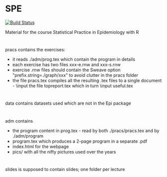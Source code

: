 # SPE
[![Build Status](https://travis-ci.org/SPE-R/SPE.svg?branch=master)](https://travis-ci.org/SPE-R/SPE)

Material for the course Statistical Practice in Epidemiology with R

#
pracs contains the exercises: 
- it reads ./adm/prog.tex which contain the program in details
- each exercise has two files xxx-e.rnw and xxx-s.rnw
- exercise .rnw files should contain the Sweave option
  "prefix.string=./graph/xxx" to avoid clutter in the pracs folder
- the file pracs.tex compiles all the resulting .tex files to a single
  document - \input the file topreport.tex which in turn \input useful.tex
#
data contains datasets used which are not in the Epi package
#
adm contains 
- the program content in prog.tex - read by both ./pracs/pracs.tex 
  and by ./adm/program 
- program.tex which produces a 2-page program in a separate .pdf
- index.html for the webpage
- pics/ with all the nifty pictures used over the years  
# 
slides is supposed to contain slides; one folder per lecture 
